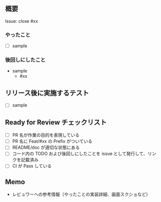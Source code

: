 ## 概要

Issue: close #xx

### やったこと

- [ ] sample

### 後回しにしたこと

- sample
  - #xx

## リリース後に実施するテスト

- [ ] sample

## Ready for Review チェックリスト

- [ ] PR 名が作業の目的を表現している
- [ ] PR 名に Feat/#xx の Prefix がついている
- [ ] README/doc が適切な状態にある
- [ ] コード内の TODO および後回しにしたことを issue として発行して、リンクを記載済み
- [ ] CI が Pass している

## Memo

- レビュワーへの参考情報（やったことの実装詳細、画面スクショなど）
